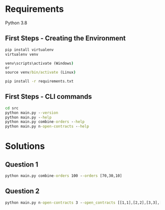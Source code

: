 # Requirements
Python 3.8

## First Steps - Creating the Environment
```cmd
pip install virtualenv
virtualenv venv

venv\scripts\activate (Windows)
or
source venv/bin/activate (Linux)

pip install -r requirements.txt
```
## First Steps - CLI commands
```cmd
cd src
python main.py --version
python main.py --help
python main.py combine-orders --help
python main.py n-open-contracts --help
```

# Solutions
## Question 1
```cmd
python main.py combine-orders 100 --orders [70,30,10]
```

## Question 2
```cmd
python main.py n-open-contracts 3 --open_contracts [[1,1],[2,2],[3,3],[4,4],[5,5]] --renegotiated_contracts [3]
```

